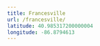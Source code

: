 ```yaml
---
title: Francesville
url: /francesville/
latitude: 40.985317200000004
longitude: -86.8794613
---
```

